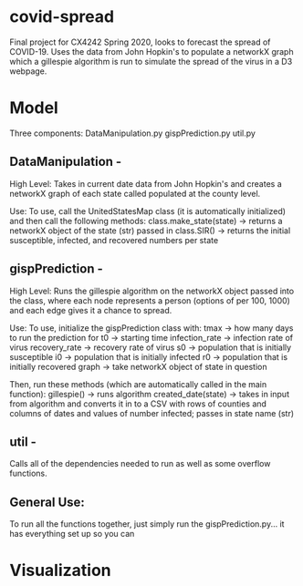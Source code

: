 # covid-spread
Final project for CX4242 Spring 2020, looks to forecast the spread of COVID-19. Uses the data from John Hopkin's to populate a networkX graph which a gillespie algorithm is run to simulate the spread of the virus in a D3 webpage. 


# Model
Three components:
  DataManipulation.py
  gispPrediction.py
  util.py
  
 ## DataManipulation - 
 High Level:
 Takes in current date data from John Hopkin's and creates a networkX graph of each state called populated at the county level. 
 
 Use: 
 To use, call the UnitedStatesMap class (it is automatically initialized) and then call the following methods:
    class.make_state(state) -> returns a networkX object of the state (str) passed in
    class.SIR() -> returns the initial susceptible, infected, and recovered numbers per state
    
    
## gispPrediction - 
High Level:
Runs the gillespie algorithm on the networkX object passed into the class, where each node represents a person (options of per 100, 1000) and each edge gives it a chance to spread. 

Use:
To use, initialize the gispPrediction class with: 
   tmax -> how many days to run the prediction for
   t0 -> starting time
   infection_rate -> infection rate of virus
   recovery_rate -> recovery rate of virus
   s0 -> population that is initially susceptible
   i0 -> population that is initially infected
   r0 -> population that is initially recovered
   graph -> take networkX object of state in question

Then, run these methods (which are automatically called in the main function):
  gillespie() -> runs algorithm
  created_date(state) -> takes in input from algorithm and converts it in to a CSV with rows of counties and columns of dates and values of number infected; passes in state name (str)

## util - 
Calls all of the dependencies needed to run as well as some overflow functions. 


## General Use: 
To run all the functions together, just simply run the gispPrediction.py... it has everything set up so you can 



# Visualization

  
